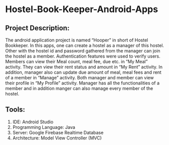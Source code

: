 # Hostel-Book-Keeper-Android-Apps

## Project Description:
The android application project is named “Hooper” in short of Hostel Bookkeper. In this apps, one can create a hostel as a manager of this hostel. Other with the hostel id and password gathered from the manager can join the hostel as a member. Authentication features were used to verify users. Members can view their Meal count, meal fee, due etc. in “My Meal” activity. They can view their rent status and amount in “My Rent” activity. In addition, manager also can update due amount of meal, meal fees and rent of a member in “Manage” activity. Both manager and member can view their profile in “My Profile” activity. Manager has all the functionalities of a member and in addition manger can also manage every member of the hostel.

## Tools:
1. IDE: Android Studio
2. Programming Language: Java
3. Server: Google Firebase Realtime Database
4. Architecture: Model View Controller (MVC)
